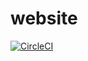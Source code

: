 # website
[![CircleCI](https://dl.circleci.com/status-badge/img/gh/Project-ARENA/website/tree/experimental.svg?style=svg&circle-token=fa97158a568f944a9412c7d8b90e6bc8cd27eb93)](https://dl.circleci.com/status-badge/redirect/gh/Project-ARENA/website/tree/experimental)
